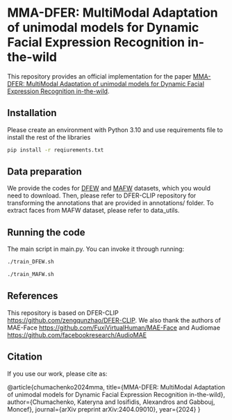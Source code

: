 # MMA-DFER: MultiModal Adaptation of unimodal models for Dynamic Facial Expression Recognition in-the-wild

This repository provides an official implementation for the paper [MMA-DFER: MultiModal Adaptation of unimodal models for Dynamic Facial Expression Recognition in-the-wild]( 
https://arxiv.org/abs/2404.09010).

## Installation

Please create an environment with Python 3.10 and use requirements file to install the rest of the libraries

```bash
pip install -r reqiurements.txt
```

## Data preparation

We provide the codes for [DFEW](https://dfew-dataset.github.io/) and [MAFW](https://mafw-database.github.io/MAFW/) datasets, which you would need to download. Then, please refer to DFER-CLIP repository for transforming the annotations that are provided in annotations/ folder. To extract faces from MAFW dataset, please refer to data_utils.

## Running the code

The main script in main.py. You can invoke it through running:
```bash
./train_DFEW.sh
```
```bash
./train_MAFW.sh
```

## References
This repository is based on DFER-CLIP https://github.com/zengqunzhao/DFER-CLIP. We also thank the authors of MAE-Face https://github.com/FuxiVirtualHuman/MAE-Face and Audiomae https://github.com/facebookresearch/AudioMAE

## Citation
If you use our work, please cite as:

@article{chumachenko2024mma,
  title={MMA-DFER: MultiModal Adaptation of unimodal models for Dynamic Facial Expression Recognition in-the-wild},
  author={Chumachenko, Kateryna and Iosifidis, Alexandros and Gabbouj, Moncef},
  journal={arXiv preprint arXiv:2404.09010},
  year={2024}
}
